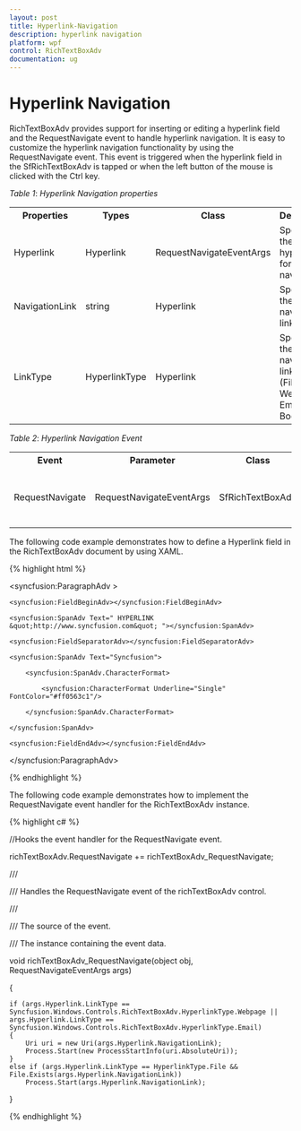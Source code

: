 ```yaml
---
layout: post
title: Hyperlink-Navigation
description: hyperlink navigation
platform: wpf
control: RichTextBoxAdv
documentation: ug
---
```


# Hyperlink Navigation

RichTextBoxAdv provides support for inserting or editing a hyperlink field and the RequestNavigate event to handle hyperlink navigation. It is easy to customize the hyperlink navigation functionality by using the RequestNavigate event. This event is triggered when the hyperlink field in the SfRichTextBoxAdv is tapped or when the left button of the mouse is clicked with the Ctrl key.

_Table_ _1_: _Hyperlink Navigation properties_

<table>
<tr>
<th>
Properties</th><th>
Types</th><th>
Class</th><th>
Description</th></tr>
<tr>
<td>
Hyperlink</td><td>
Hyperlink</td><td>
RequestNavigateEventArgs</td><td>
Specifies the hyperlink for navigation.</td></tr>
<tr>
<td>
NavigationLink</td><td>
string</td><td>
Hyperlink</td><td>
Specifies the navigation link.</td></tr>
<tr>
<td>
LinkType</td><td>
HyperlinkType</td><td>
Hyperlink</td><td>
Specifies the navigation link type (File, Webpage, Email, or Bookmark).</td></tr>
</table>


_Table_ _2_: _Hyperlink Navigation Event_

<table>
<tr>
<th>
Event</th><th>
Parameter</th><th>
Class</th><th>
Description</th></tr>
<tr>
<td>
RequestNavigate</td><td>
RequestNavigateEventArgs</td><td>
SfRichTextBoxAdv </td><td>
Occurs when a Hyperlink in the SfRichTextBoxAdv document is clicked or tapped.</td></tr>
</table>


The following code example demonstrates how to define a Hyperlink field in the RichTextBoxAdv document by using XAML.

{% highlight html %}

<syncfusion:ParagraphAdv >

    <syncfusion:FieldBeginAdv></syncfusion:FieldBeginAdv>

    <syncfusion:SpanAdv Text=" HYPERLINK &quot;http://www.syncfusion.com&quot; "></syncfusion:SpanAdv>

    <syncfusion:FieldSeparatorAdv></syncfusion:FieldSeparatorAdv>

    <syncfusion:SpanAdv Text="Syncfusion">

        <syncfusion:SpanAdv.CharacterFormat>

            <syncfusion:CharacterFormat Underline="Single" FontColor="#ff0563c1"/>

        </syncfusion:SpanAdv.CharacterFormat>

    </syncfusion:SpanAdv>

    <syncfusion:FieldEndAdv></syncfusion:FieldEndAdv>

</syncfusion:ParagraphAdv>

{% endhighlight %}

The following code example demonstrates how to implement the RequestNavigate event handler for the RichTextBoxAdv instance.

{% highlight c# %}

//Hooks the event handler for the RequestNavigate event.

richTextBoxAdv.RequestNavigate += richTextBoxAdv_RequestNavigate;



/// <summary>

/// Handles the RequestNavigate event of the richTextBoxAdv control.

/// </summary>

/// <param name="obj">The source of the event.</param>

/// <param name="args">The <see cref="RequestNavigateEventArgs"/> instance containing the event data.</param>

void richTextBoxAdv_RequestNavigate(object obj, RequestNavigateEventArgs args)

{

    if (args.Hyperlink.LinkType == Syncfusion.Windows.Controls.RichTextBoxAdv.HyperlinkType.Webpage || args.Hyperlink.LinkType == Syncfusion.Windows.Controls.RichTextBoxAdv.HyperlinkType.Email)
    {
        Uri uri = new Uri(args.Hyperlink.NavigationLink);
        Process.Start(new ProcessStartInfo(uri.AbsoluteUri));
    }
    else if (args.Hyperlink.LinkType == HyperlinkType.File && File.Exists(args.Hyperlink.NavigationLink))
        Process.Start(args.Hyperlink.NavigationLink);
}

{% endhighlight %}